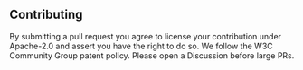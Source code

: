 ## Contributing

By submitting a pull request you agree to license your contribution under
Apache-2.0 and assert you have the right to do so. We follow the W3C
Community Group patent policy.  Please open a Discussion before large PRs.
